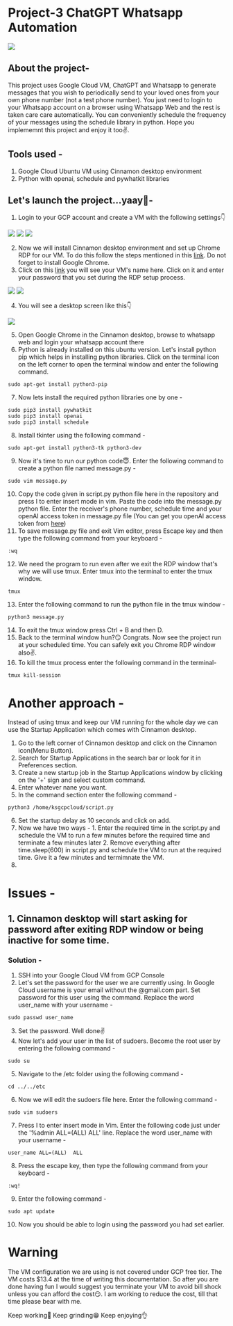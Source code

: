 # Project-3 ChatGPT Whatsapp Automation
![](picture.png)

## About the project-
This project uses Google Cloud VM, ChatGPT and Whatsapp to generate messages that you wish to periodically send to your loved ones from your own phone number (not a test phone number). You just need to login to your Whatsapp account on a browser using Whatsapp Web and the rest is taken care care automatically. You can conveniently schedule the frequency of your messages using the schedule library in python. Hope you implememnt this project and enjoy it too✌️.

## Tools used - 
1. Google Cloud Ubuntu VM using Cinnamon desktop environment
2. Python with openai, schedule and pywhatkit libraries

## Let's launch the project...yaay🥳-

1. Login to your GCP account and create a VM with the following settings👇

![](machine.png)
![](bootdisk.png)
![](firewall.png)

2. Now we will install Cinnamon desktop environment and set up Chrome RDP for our VM. To do this follow the steps mentioned in this [link](https://cloud.google.com/architecture/chrome-desktop-remote-on-compute-engine#cinnamon). Do not forget to install Google Chrome.
3. Click on this [link](https://remotedesktop.google.com/access) you will see your VM's name here. Click on it and enter your password that you set during the RDP setup process.

![](rdp.png)
![](rdppassword2.png)

4. You will see a desktop screen like this👇

![](desktop.png)

5. Open Google Chrome in the Cinnamon desktop, browse to whatsapp web and login your whatsapp account there
6. Python is already installed on this ubuntu version. Let's install python pip which helps in installing python libraries. Click on the terminal icon on the left corner to open the terminal window and enter the following command.
```
sudo apt-get install python3-pip
```
7. Now lets install the required python libraries one by one - 
```
sudo pip3 install pywhatkit
sudo pip3 install openai
sudo pip3 install schedule
```
8. Install tkinter using the following command - 
```
sudo apt-get install python3-tk python3-dev
```
9. Now it's time to run our python code😇. Enter the following command to create a python file named message.py - 
```
sudo vim message.py
```
10. Copy the code given in script.py python file here in the repository and press I to enter insert mode in vim. Paste the code into the message.py python file. Enter the receiver's phone number, schedule time and your openAI access token in message.py file (You can get you openAI access token from [here](https://beta.openai.com/account/api-keys))
11. To save message.py file and exit Vim editor, press Escape key and then type the following command from your keyboard - 
```
:wq
```
12. We need the program to run even after we exit the RDP window that's why we will use tmux. Enter tmux into the terminal to enter the tmux window.
```
tmux
```
13. Enter the following command to run the python file in the tmux window - 
```
python3 message.py
```
14. To exit the tmux window press Ctrl + B and then D.
15. Back to the terminal window hun?😏 Congrats. Now see the project run at your scheduled time. You can safely exit you Chrome RDP window also✌️.
16. To kill the tmux process enter the following command in the terminal- 
```
tmux kill-session
```

# Another approach - 
Instead of using tmux and keep our VM running for the whole day we can use the Startup Application which comes with Cinnamon desktop.
1. Go to the left corner of Cinnamon desktop and click on the Cinnamon icon(Menu Button).
2. Search for Startup Applications in the search bar or look for it in Preferences section.
3. Create a new startup job in the Startup Applications window by clicking on the '+' sign and select custom command.
4. Enter whatever nane you want.
5. In the command section enter the following command - 
```
python3 /home/ksgcpcloud/script.py
```
6. Set the startup delay as 10 seconds and click on add.
7. Now we have two ways - 
        1. Enter the required time in the script.py and schedule the VM to run a few minutes before the required time and terminate a few minutes later
        2. Remove everything after time.sleep(600) in script.py and schedule the VM to run at the required time. Give it a few minutes and termimnate the VM.
8. 
# Issues - 
## 1. Cinnamon desktop will start asking for password after exiting RDP window or being inactive for some time.

### Solution - 
1. SSH into your Google Cloud VM from GCP Console
2. Let's set the password for the user we are currently using. In Google Cloud username is your email without the @gmail.com part. Set password for this user using the command. Replace the word user_name with your username - 
```
sudo passwd user_name
```
3. Set the password. Well done✌️
4. Now let's add your user in the list of sudoers. Become the root user by entering the following command - 
```
sudo su 
```
5. Navigate to the /etc folder using the following command - 
```
cd ../../etc
```
6. Now we will edit the sudoers file here. Enter the following command - 
```
sudo vim sudoers
```
7. Press I to enter insert mode in Vim. Enter the following code just under the '%admin ALL=(ALL) ALL' line. Replace the word user_name with your username - 
```
user_name ALL=(ALL)  ALL
```
8. Press the escape key, then type the following command from your keyboard - 
```
:wq!
```
9. Enter the following command - 
```
sudo apt update
```
10. Now you should be able to login using the password you had set earlier.

# Warning 
The VM configuration we are using is not covered under GCP free tier. The VM costs $13.4 at the time of writing this documentation. So after you are done having fun I would suggest you terminate your VM to avoid bill shock unless you can afford the cost😏. I am working to reduce the cost, till that time please bear with me.

Keep working💪 Keep grinding😁 Keep enjoying👌
